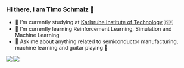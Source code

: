 ### Hi there, I am Timo Schmalz 👋

- 🔭 I’m currently studying at [Karlsruhe Institute of Technology](https://www.kit.edu) 🇩🇪
- 🌱 I’m currently learning Reinforcement Learning, Simulation and Machine Learning
- 💬 Ask me about anything related to semiconductor manufacturing, machine learning and guitar playing 🎸

<a href="https://github.com/timoSchma">
  <img align="left" src="https://github-readme-stats.vercel.app/api/top-langs/?username=timoSchma&layout=compact&count_private=true&hide_border=true&langs_count=10&hide=jupyter%20notebook,tex,css"/> 
</a>
<a href="https://github.com/timoSchma">
  <img align="left" src="https://github-readme-stats.vercel.app/api?username=timoSchma&show_icons=true&count_private=true&theme=default&hide_border=true&hide=issues,contribs&include_all_commits=true"/> 
</a>


<!--
**timoSchma/timoSchma** is a ✨ _special_ ✨ repository because its `README.md` (this file) appears on your GitHub profile.

Here are some ideas to get you started:

- 🔭 I’m currently working on ...
- 🌱 I’m currently learning ...
- 👯 I’m looking to collaborate on ...
- 🤔 I’m looking for help with ...
- 💬 Ask me about ...
- 📫 How to reach me: ...
- 😄 Pronouns: ...
- ⚡ Fun fact: ...
-->
